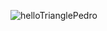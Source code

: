 ![helloTrianglePedro](https://github.com/user-attachments/assets/c84ab91f-7d89-4a67-8192-0aacb6b73b2b)
